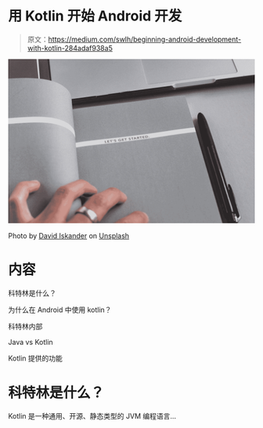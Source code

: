 # 用 Kotlin 开始 Android 开发

> 原文：<https://medium.com/swlh/beginning-android-development-with-kotlin-284adaf938a5>

![](img/5d9a890510ccb7fca7c86bfb6499b7dc.png)

Photo by [David Iskander](https://unsplash.com/@diskander?utm_source=medium&utm_medium=referral) on [Unsplash](https://unsplash.com?utm_source=medium&utm_medium=referral)

# 内容

科特林是什么？

为什么在 Android 中使用 kotlin？

科特林内部

Java vs Kotlin

Kotlin 提供的功能

# 科特林是什么？

Kotlin 是一种通用、开源、静态类型的 JVM 编程语言…
